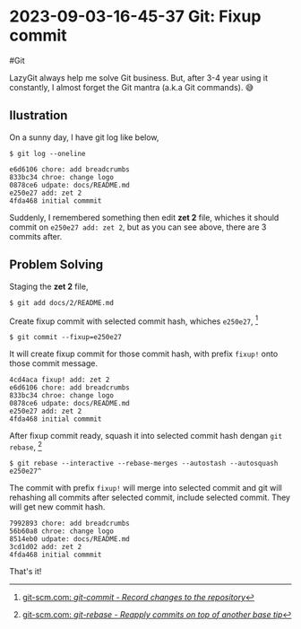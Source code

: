 # 2023-09-03-16-45-37 Git: Fixup commit

#Git

LazyGit always help me solve Git business. But, after 3-4 year using it
constantly, I almost forget the Git mantra (a.k.a Git commands). 😅

## Ilustration

On a sunny day, I have git log like below,

```terminal
$ git log --oneline
```

```
e6d6106 chore: add breadcrumbs
833bc34 chroe: change logo
0878ce6 udpate: docs/README.md
e250e27 add: zet 2
4fda468 initial commmit
```

Suddenly, I remembered something then edit **zet 2** file, whiches it should
commit on `e250e27 add: zet 2`, but as you can see above, there are 3 commits
after.

## Problem Solving

Staging the **zet 2** file,

```terminal
$ git add docs/2/README.md
```

Create fixup commit with selected commit hash, whiches `e250e27`, [^1]

```terminal
$ git commit --fixup=e250e27
```

It will create fixup commit for those commit hash, with prefix `fixup!` onto
those commit message.

```
4cd4aca fixup! add: zet 2
e6d6106 chore: add breadcrumbs
833bc34 chroe: change logo
0878ce6 udpate: docs/README.md
e250e27 add: zet 2
4fda468 initial commmit
```

After fixup commit ready, squash it into selected commit hash dengan `git
rebase`, [^2]

```terminal
$ git rebase --interactive --rebase-merges --autostash --autosquash e250e27^
```

The commit with prefix `fixup!` will merge into selected commit and git will
rehashing all commits after selected commit, include selected commit. They will
get new commit hash.

```
7992893 chore: add breadcrumbs
56b60a8 chroe: change logo
8514eb0 udpate: docs/README.md
3cd1d02 add: zet 2
4fda468 initial commmit
```

That's it!


[^1]: [git-scm.com: _git-commit - Record changes to the repository_](https://git-scm.com/docs/git-commit)
[^2]: [git-scm.com: _git-rebase - Reapply commits on top of another base tip_](https://git-scm.com/docs/git-rebase)

